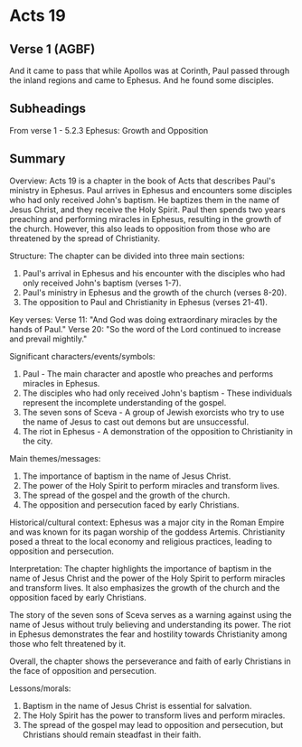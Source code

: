 # Acts 19

## Verse 1 (AGBF)

And it came to pass that while Apollos was at Corinth, Paul passed through the inland regions and came to Ephesus. And he found some disciples.

## Subheadings

From verse 1 - 5.2.3 Ephesus: Growth and Opposition

## Summary

Overview:
Acts 19 is a chapter in the book of Acts that describes Paul's ministry in Ephesus. Paul arrives in Ephesus and encounters some disciples who had only received John's baptism. He baptizes them in the name of Jesus Christ, and they receive the Holy Spirit. Paul then spends two years preaching and performing miracles in Ephesus, resulting in the growth of the church. However, this also leads to opposition from those who are threatened by the spread of Christianity.

Structure:
The chapter can be divided into three main sections:
1. Paul's arrival in Ephesus and his encounter with the disciples who had only received John's baptism (verses 1-7).
2. Paul's ministry in Ephesus and the growth of the church (verses 8-20).
3. The opposition to Paul and Christianity in Ephesus (verses 21-41).

Key verses:
Verse 11: "And God was doing extraordinary miracles by the hands of Paul."
Verse 20: "So the word of the Lord continued to increase and prevail mightily."

Significant characters/events/symbols:
1. Paul - The main character and apostle who preaches and performs miracles in Ephesus.
2. The disciples who had only received John's baptism - These individuals represent the incomplete understanding of the gospel.
3. The seven sons of Sceva - A group of Jewish exorcists who try to use the name of Jesus to cast out demons but are unsuccessful.
4. The riot in Ephesus - A demonstration of the opposition to Christianity in the city.

Main themes/messages:
1. The importance of baptism in the name of Jesus Christ.
2. The power of the Holy Spirit to perform miracles and transform lives.
3. The spread of the gospel and the growth of the church.
4. The opposition and persecution faced by early Christians.

Historical/cultural context:
Ephesus was a major city in the Roman Empire and was known for its pagan worship of the goddess Artemis. Christianity posed a threat to the local economy and religious practices, leading to opposition and persecution.

Interpretation:
The chapter highlights the importance of baptism in the name of Jesus Christ and the power of the Holy Spirit to perform miracles and transform lives. It also emphasizes the growth of the church and the opposition faced by early Christians.

The story of the seven sons of Sceva serves as a warning against using the name of Jesus without truly believing and understanding its power. The riot in Ephesus demonstrates the fear and hostility towards Christianity among those who felt threatened by it.

Overall, the chapter shows the perseverance and faith of early Christians in the face of opposition and persecution.

Lessons/morals:
1. Baptism in the name of Jesus Christ is essential for salvation.
2. The Holy Spirit has the power to transform lives and perform miracles.
3. The spread of the gospel may lead to opposition and persecution, but Christians should remain steadfast in their faith.